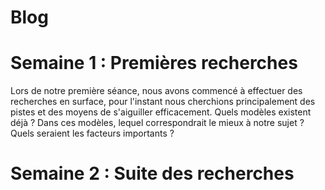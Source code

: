 # Blog 

# Semaine 1 : Premières recherches

Lors de notre première séance, nous avons commencé à effectuer des recherches en surface, pour l'instant nous cherchions principalement des pistes et des moyens de s'aiguiller efficacement.
Quels modèles existent déjà ? Dans ces modèles, lequel correspondrait le mieux à notre sujet ? Quels seraient les facteurs importants ? 

# Semaine 2 : Suite des recherches

